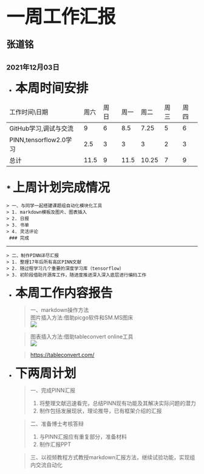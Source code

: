 # <font face="微软雅黑" ><font size=7> 一周工作汇报 </font></font> #
### <font size=5> 张道铭 </font> ###
## <font size=4> 2021年12月03日 </font> ##

* <font size=6>__本周时间安排__</font>
<table>
    <thead>
        <tr>
            <td>工作时间\日期</td>
            <td>周六</td>
            <td>周日</td>
            <td>周一</td>
            <td>周二</td>
            <td>周三</td>
            <td>周四</td>
        </tr>
    </thead>
    <tbody>
        <tr>
            <td>GitHub学习,调试与交流</td>
            <td>9</td>
            <td>6</td>
            <td>8.5</td>
            <td>7.25</td>
            <td>5</td>
            <td>6</td>
        <tr>
            <td>PINN,tensorflow2.0学习</td>
            <td>2.5</td>
            <td>3</td>
            <td>3</td>
            <td>3</td>
            <td>2</td>
            <td>3</td>
        </tr>
        <tr>
            <td>总计</td>
            <td>11.5</td>
            <td>9</td>
            <td>11.5</td>
            <td>10.25</td>
            <td>7</td>
            <td>9</td>
        </tr>
    </tbody>
</table>


## * <font size=6>__上周计划完成情况__</font>
    > 一、与同学一起搭建课题组自动化模块化工具  
    > 1. markdown模板及图片、图表插入  
    > 2. 日报  
    > 3. 书单  
    > 4. 灵活评论   
     ### 完成
***
  
    > 二、制作PINN详尽汇报  
    > 1. 整理17年后所有高区PINN文献  
    > 2. 随过程学习几个重要的深度学习库（tensorflow）
    > 3. 初阶段借助开源库工作，随进度推进深入深入底层进行编码工作  

* <font size=6>__本周工作内容报告__</font>
![]()
    > 一、markdown操作方法  
    > 图片插入方法:借助picgo软件和SM.MS图床  
    > ![](https://i.loli.net/2021/12/03/gcrRf2n4zIFTbqN.png)  

    > 图表插入方法:借助tableconvert online工具  
    > ![](https://i.loli.net/2021/12/03/8yVtLH1aNimp9g6.png)  

	> https://tableconvert.com/  


* <font size=6>__下两周计划__</font>  
    > 一、完成PINN汇报    
    > 1. 将整理文献迅速看完，总结PINN现有功能及其解决实际问题的潜力  
    > 2. 制作包括发展现状，理论推导，已有框架介绍的汇报  

    > 二、准备博士考核答辩  
    > 1. 与PINN汇报应有重复部分，准备材料  
    > 2. 制作汇报PPT  

    > 三、以视频教程方式教授markdown汇报方法，继续试验功能，实现组内交流自动化  
